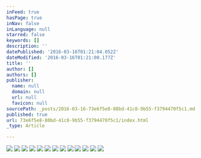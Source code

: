 ```yaml
---
inFeed: true
hasPage: true
inNav: false
inLanguage: null
starred: false
keywords: []
description: ''
datePublished: '2016-03-16T01:21:04.052Z'
dateModified: '2016-03-16T01:21:00.177Z'
title: ''
author: []
authors: []
publisher:
  name: null
  domain: null
  url: null
  favicon: null
sourcePath: _posts/2016-03-16-73e6f5e8-80bd-41c8-9b55-f3794470f5c1.md
published: true
url: 73e6f5e8-80bd-41c8-9b55-f3794470f5c1/index.html
_type: Article

---
```

![](https://the-grid-user-content.s3-us-west-2.amazonaws.com/cc884227-bc45-473d-8b29-57ee48482b04.jpg)
![](https://the-grid-user-content.s3-us-west-2.amazonaws.com/3909910e-4fcf-4ea2-b9ec-c0176fe91f4a.jpg)
![](https://the-grid-user-content.s3-us-west-2.amazonaws.com/aa5c1488-4f4e-4877-8a2a-065958e99a1b.jpg)
![](https://the-grid-user-content.s3-us-west-2.amazonaws.com/89da04f2-39ba-4af6-a224-2c0eabdbe79c.jpg)
![](https://the-grid-user-content.s3-us-west-2.amazonaws.com/58794c5d-d337-4ec9-a545-bcff81125002.jpg)
![](https://the-grid-user-content.s3-us-west-2.amazonaws.com/6b8cf6c6-f9a7-48aa-9771-1a250d9d2ae8.jpg)
![](https://the-grid-user-content.s3-us-west-2.amazonaws.com/b9d53df7-6040-4457-b3b0-5b8202c89e0c.jpg)
![](https://the-grid-user-content.s3-us-west-2.amazonaws.com/4899852b-40cb-48ee-a398-b9b440f37f82.jpg)
![](https://the-grid-user-content.s3-us-west-2.amazonaws.com/89b57db2-e776-4280-8e4a-17a50fa1788b.jpg)
![](https://the-grid-user-content.s3-us-west-2.amazonaws.com/b9882b0d-da49-4af3-8749-dd2cfd70998e.jpg)
![](https://the-grid-user-content.s3-us-west-2.amazonaws.com/a217be32-918e-497f-9933-34fcc8554ac5.jpg)
![](https://the-grid-user-content.s3-us-west-2.amazonaws.com/21e0ba07-605d-4ae9-85a3-17e52564617c.jpg)
![](https://the-grid-user-content.s3-us-west-2.amazonaws.com/5b0294db-6570-4b5d-a6d2-3ed7253d11e8.jpg)